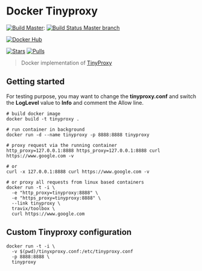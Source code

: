 # Docker Tinyproxy

[![Build Master](https://img.shields.io/badge/branch-master-brightgreen.svg)](https://github.com/klibio/io.klib.tinyproxy/tree/master): 
[![Build Status Master branch](https://api.travis-ci.org/klibio/io.klib.tinyproxy.svg?branch=master)](https://travis-ci.org/klibio/io.klib.tinyproxy)

[![Docker Hub](https://img.shields.io/badge/Docker%20Hub-io.klib.tinyproxy-blue)](https://hub.docker.com/r/klibio/io.klib.tinyproxy/)


[![Stars](https://img.shields.io/docker/stars/klibio/io.klib.tinyproxy.svg)](https://hub.docker.com/r/klibio/io.klib.tinyproxy/)
[![Pulls](https://img.shields.io/docker/pulls/klibio/io.klib.tinyproxy.svg)](https://hub.docker.com/r/klibio/io.klib.tinyproxy/)

> Docker implementation of [TinyProxy](https://github.com/tinyproxy/tinyproxy)

## Getting started

For testing purpose, you may want to change the **tinyproxy.conf** and switch the **LogLevel** value to **Info** and comment the Allow line.

```
# build docker image
docker build -t tinyproxy .

# run container in background
docker run -d --name tinyproxy -p 8888:8888 tinyproxy

# proxy request via the running container
http_proxy=127.0.0.1:8888 https_proxy=127.0.0.1:8888 curl https://www.google.com -v

# or
curl -x 127.0.0.1:8888 curl https://www.google.com -v

# or proxy all requests from linux based containers
docker run -t -i \
  -e "http_proxy=tinyproxy:8888" \
  -e "https_proxy=tinyproxy:8888" \
  --link tinyproxy \
  travix/toolbox \
  curl https://www.google.com
```

## Custom Tinyproxy configuration

```
docker run -t -i \
  -v $(pwd)/tinyxproxy.conf:/etc/tinyproxy.conf
  -p 8888:8888 \
  tinyproxy
```
